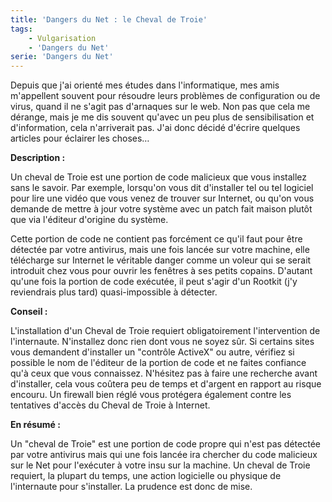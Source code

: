 ```yaml
---
title: 'Dangers du Net : le Cheval de Troie'
tags:
    - Vulgarisation
    - 'Dangers du Net'
serie: 'Dangers du Net'
---
```


Depuis que j'ai orienté mes études dans l'informatique, mes amis m'appellent
souvent pour résoudre leurs problèmes de configuration ou de virus, quand il ne
s'agit pas d'arnaques sur le web. Non pas que cela me dérange, mais je me dis
souvent qu'avec un peu plus de sensibilisation et d'information, cela
n'arriverait pas. J'ai donc décidé d'écrire quelques articles pour éclairer les
choses…

<!-- more -->

**Description :**

Un cheval de Troie est une portion de code malicieux que vous installez sans le
savoir. Par exemple, lorsqu'on vous dit d'installer tel ou tel logiciel pour
lire une vidéo que vous venez de trouver sur Internet, ou qu'on vous demande de
mettre à jour votre système avec un patch fait maison plutôt que via l'éditeur
d'origine du système.

Cette portion de code ne contient pas forcément ce qu'il faut pour être détectée
par votre antivirus, mais une fois lancée sur votre machine, elle télécharge sur
Internet le véritable danger comme un voleur qui se serait introduit chez vous
pour ouvrir les fenêtres à ses petits copains. D'autant qu'une fois la portion
de code exécutée, il peut s'agir d'un Rootkit (j'y reviendrais plus tard)
quasi-impossible à détecter.

**Conseil :**

L'installation d'un Cheval de Troie requiert obligatoirement l'intervention de
l'internaute. N'installez donc rien dont vous ne soyez sûr. Si certains sites
vous demandent d'installer un "contrôle ActiveX" ou autre, vérifiez si possible
le nom de l'éditeur de la portion de code et ne faites confiance qu'à ceux que
vous connaissez. N'hésitez pas à faire une recherche avant d'installer, cela
vous coûtera peu de temps et d'argent en rapport au risque encouru. Un firewall
bien réglé vous protégera également contre les tentatives d'accès du Cheval de
Troie à Internet.

**En résumé :**

Un "cheval de Troie" est une portion de code propre qui n'est pas détectée par
votre antivirus mais qui une fois lancée ira chercher du code malicieux sur le
Net pour l'exécuter à votre insu sur la machine. Un cheval de Troie requiert, la
plupart du temps, une action logicielle ou physique de l'internaute pour
s'installer. La prudence est donc de mise.
